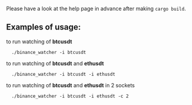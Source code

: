 Please have a look at the help page in advance after making `cargo build`.

## Examples of usage:

to run watching of **btcusdt**

```
  ./binance_watcher -i btcusdt
```

to run watching of **btcusdt** and **ethusdt**

```
  ./binance_watcher -i btcusdt -i ethusdt
```

to run watching of **btcusdt** and **ethusdt** in 2 sockets

```
  ./binance_watcher -i btcusdt -i ethusdt -c 2
```


